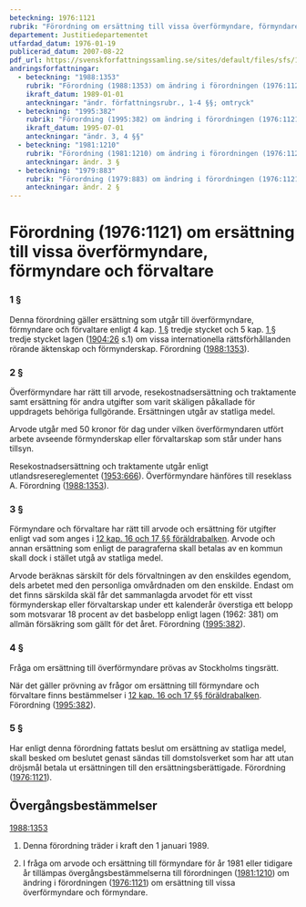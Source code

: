```yaml
---
beteckning: 1976:1121
rubrik: "Förordning om ersättning till vissa överförmyndare, förmyndare och förvaltare"
departement: Justitiedepartementet
utfardad_datum: 1976-01-19
publicerad_datum: 2007-08-22
pdf_url: https://svenskforfattningssamling.se/sites/default/files/sfs/1976-01/SFS1976-1121.pdf
andringsforfattningar:
  - beteckning: "1988:1353"
    rubrik: "Förordning (1988:1353) om ändring i förordningen (1976:1121) om ersättning till vissa överförmyndare och förmyndare"
    ikraft_datum: 1989-01-01
    anteckningar: "ändr. författningsrubr., 1-4 §§; omtryck"
  - beteckning: "1995:382"
    rubrik: "Förordning (1995:382) om ändring i förordningen (1976:1121) om ersättning till vissa överförmyndare, förmyndare och förvaltare"
    ikraft_datum: 1995-07-01
    anteckningar: "ändr. 3, 4 §§"
  - beteckning: "1981:1210"
    rubrik: "Förordning (1981:1210) om ändring i förordningen (1976:1121) om ersättning till vissa överförmyndare och förmyndare"
    anteckningar: ändr. 3 §
  - beteckning: "1979:883"
    rubrik: "Förordning (1979:883) om ändring i förordningen (1976:1121) om ersättning till vissa överförmyndare och förmyndare"
    anteckningar: ändr. 2 §
---
```


# Förordning (1976:1121) om ersättning till vissa överförmyndare, förmyndare och förvaltare

### 1 §

Denna förordning gäller ersättning som utgår till överförmyndare, förmyndare och förvaltare enligt 4 kap. [1 §](#kap4.1) tredje stycket och 5 kap. [1 §](#kap5.1) tredje stycket lagen ([1904:26](https://selex.se/eli/sfs/1904/26) s.1) om vissa internationella rättsförhållanden rörande äktenskap och förmynderskap. Förordning ([1988:1353](https://selex.se/eli/sfs/1988/1353)).

### 2 §

Överförmyndare har rätt till arvode, resekostnadsersättning och traktamente samt ersättning för andra utgifter som varit skäligen påkallade för uppdragets behöriga fullgörande. Ersättningen utgår av statliga medel.

Arvode utgår med 50 kronor för dag under vilken överförmyndaren utfört arbete avseende förmynderskap eller förvaltarskap som står under hans tillsyn.

Resekostnadsersättning och traktamente utgår enligt utlandsresereglementet ([1953:666](https://selex.se/eli/sfs/1953/666)). Överförmyndare hänföres till reseklass A. Förordning ([1988:1353](https://selex.se/eli/sfs/1988/1353)).

### 3 §

Förmyndare och förvaltare har rätt till arvode och ersättning för utgifter enligt vad som anges i [12 kap. 16 och 17 §§ föräldrabalken](https://selex.se/eli/sfs/1949/381#kap12.16). Arvode och annan ersättning som enligt de paragraferna skall betalas av en kommun skall dock i stället utgå av statliga medel.

Arvode beräknas särskilt för dels förvaltningen av den enskildes egendom, dels arbetet med den personliga omvårdnaden om den enskilde. Endast om det finns särskilda skäl får det sammanlagda arvodet för ett visst förmynderskap eller förvaltarskap under ett kalenderår överstiga ett belopp som motsvarar 18 procent av det basbelopp enligt lagen (1962: 381) om allmän försäkring som gällt för det året. Förordning ([1995:382](https://selex.se/eli/sfs/1995/382)).

### 4 §

Fråga om ersättning till överförmyndare prövas av Stockholms tingsrätt.

När det gäller prövning av frågor om ersättning till förmyndare och förvaltare finns bestämmelser i [12 kap. 16 och 17 §§ föräldrabalken](https://selex.se/eli/sfs/1949/381#kap12.16). Förordning ([1995:382](https://selex.se/eli/sfs/1995/382)).

### 5 §

Har enligt denna förordning fattats beslut om ersättning av statliga medel, skall besked om beslutet genast sändas till domstolsverket som har att utan dröjsmål betala ut ersättningen till den ersättningsberättigade. Förordning ([1976:1121](https://selex.se/eli/sfs/1976/1121)).

## Övergångsbestämmelser

[1988:1353](https://selex.se/eli/sfs/1988/1353)

1. Denna förordning träder i kraft den 1 januari 1989.

2. I fråga om arvode och ersättning till förmyndare för år 1981 eller tidigare år tillämpas övergångsbestämmelserna till förordningen ([1981:1210](https://selex.se/eli/sfs/1981/1210)) om ändring i förordningen ([1976:1121](https://selex.se/eli/sfs/1976/1121)) om ersättning till vissa överförmyndare och förmyndare.